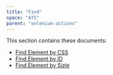 ```yaml
---
title: "Find"
space: "ATS" 
parent: "selenium-actions"
---
```


This section contains these documents:

* [Find Element by CSS](find-element-by-css)
* [Find Element by ID](find-element-by-id)
* [Find Element by Sizle](find-element-by-sizzle)